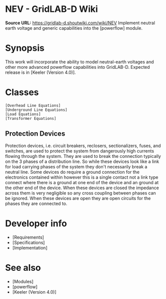 # NEV - GridLAB-D Wiki

**Source URL:** https://gridlab-d.shoutwiki.com/wiki/NEV
Implement neutral earth voltage and generic capabilities into the [powerflow] module. 

# Synopsis

This work will incorporate the ability to model neutral-earth voltages and other more advanced powerflow capabilities into GridLAB-D. Expected release is in [Keeler (Version 4.0)]. 

# Classes

    [Overhead Line Equations]
    [Underground Line Equations]
    [Load Equations]
    [Transformer Equations]

## Protection Devices

Protection devices, i.e. circuit breakers, reclosers, sectionalizers, fuses, and switches, are used to protect the system from dangerously high currents flowing through the system. They are used to break the connection typically on the 3 phases of a distribution line. So while these devices look like a link for load carrying phases of the system they don't necessarily break a neutral line. Some devices do require a ground connection for the electronics contained within however this is a single contact not a link type connect where there is a ground at one end of the device and an ground at the other end of the device. When these devices are closed the impedance across them is very negligible so any cross coupling between phases can be ignored. When these devices are open they are open circuits for the phases they are connected to. 

# Developer info

  * [Requirements]
  * [Specifications]
  * [Implementation]
# See also

  * [Modules]
  * [powerflow]
  * [Keeler (Version 4.0)]

